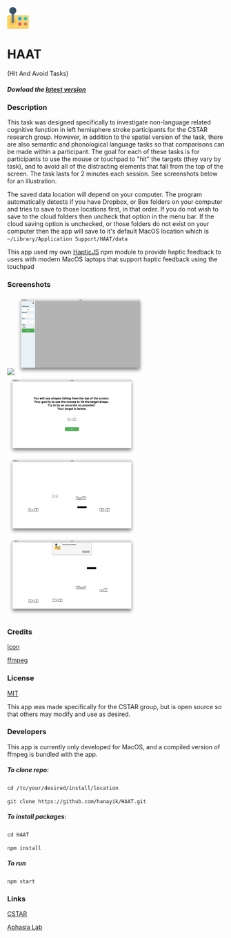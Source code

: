 <img src="./icon.png" width="50" height="50" />

# HAAT

(Hit And Avoid Tasks)

##### Dowload the [latest version](https://github.com/hanayik/HAAT/releases/latest)

### Description
This task was designed specifically to investigate non-language related cognitive function in left hemisphere stroke participants for the CSTAR research group. However, in addition to the spatial version of the task, there are also semantic and phonological language tasks so that comparisons can be made within a participant. The goal for each of these tasks is for participants to use the mouse or touchpad to "hit" the targets (they vary by task), and to avoid all of the distracting elements that fall from the top of the screen. The task lasts for 2 minutes each session. See screenshots below for an illustration.

The saved data location will depend on your computer. The program automatically detects if you have Dropbox, or Box folders on your computer and tries to save to those locations first, in that order. If you do not wish to save to the cloud folders then uncheck that option in the menu bar. If the cloud saving option is unchecked, or those folders do not exist on your computer then the app will save to it's default MacOS location which is ``` ~/Library/Application Support/HAAT/data ```

This app used my own [HapticJS](https://github.com/hanayik/hapticJS) npm module to provide haptic feedback to users with modern MacOS laptops that support haptic feedback using the touchpad




### Screenshots
<img src="./gh-screenshots/gif.gif" width="300" height=auto />

<img src="./gh-screenshots/1.png" width="300" height=auto />

<img src="./gh-screenshots/2.png" width="300" height=auto />

<img src="./gh-screenshots/3.png" width="300" height=auto />

<img src="./gh-screenshots/4.png" width="300" height=auto />


### Credits
[Icon](http://www.flaticon.com/authors/dinosoftlabs)

[ffmpeg](https://www.ffmpeg.org/)

### License
[MIT](https://github.com/hanayik/HAAT/blob/master/LICENSE)

This app was made specifically for the CSTAR group, but is open source so that others may modify and use as desired.

### Developers
This app is currently only developed for MacOS, and a compiled version of ffmpeg is bundled with the app.

##### To clone repo:

``` cd /to/your/desired/install/location ```

``` git clone https://github.com/hanayik/HAAT.git ```

##### To install packages:

``` cd HAAT ```

``` npm install ```

##### To run

``` npm start ```


### Links
[CSTAR](https://cstar.sc.edu/)

[Aphasia Lab](https://web.asph.sc.edu/aphasia/)

